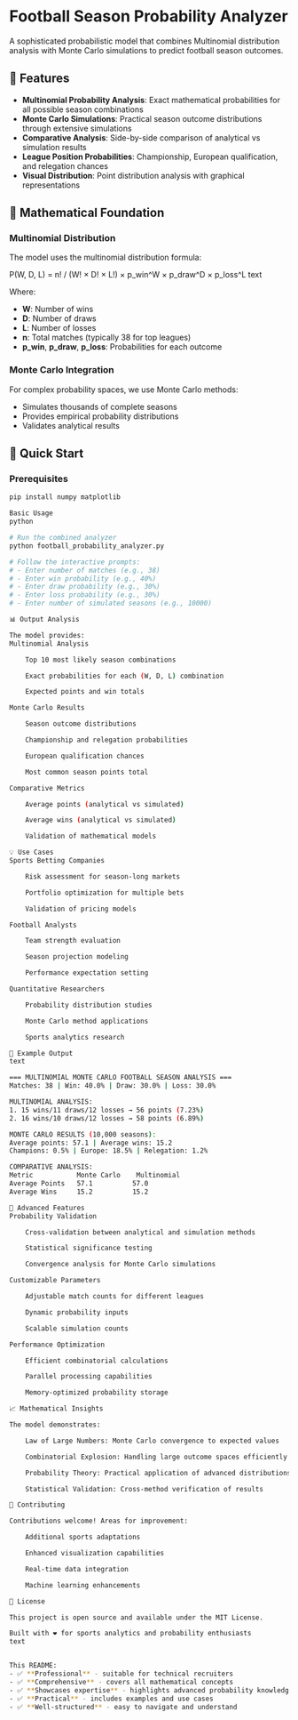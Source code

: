 # Football Season Probability Analyzer

A sophisticated probabilistic model that combines Multinomial distribution analysis with Monte Carlo simulations to predict football season outcomes.

## 🎯 Features

- **Multinomial Probability Analysis**: Exact mathematical probabilities for all possible season combinations
- **Monte Carlo Simulations**: Practical season outcome distributions through extensive simulations  
- **Comparative Analysis**: Side-by-side comparison of analytical vs simulation results
- **League Position Probabilities**: Championship, European qualification, and relegation chances
- **Visual Distribution**: Point distribution analysis with graphical representations

## 🧮 Mathematical Foundation

### Multinomial Distribution
The model uses the multinomial distribution formula:

P(W, D, L) = n! / (W! × D! × L!) × p_win^W × p_draw^D × p_loss^L
text


Where:
- **W**: Number of wins
- **D**: Number of draws  
- **L**: Number of losses
- **n**: Total matches (typically 38 for top leagues)
- **p_win**, **p_draw**, **p_loss**: Probabilities for each outcome

### Monte Carlo Integration
For complex probability spaces, we use Monte Carlo methods:
- Simulates thousands of complete seasons
- Provides empirical probability distributions
- Validates analytical results

## 🚀 Quick Start

### Prerequisites
```bash
pip install numpy matplotlib

Basic Usage
python

# Run the combined analyzer
python football_probability_analyzer.py

# Follow the interactive prompts:
# - Enter number of matches (e.g., 38)
# - Enter win probability (e.g., 40%)
# - Enter draw probability (e.g., 30%) 
# - Enter loss probability (e.g., 30%)
# - Enter number of simulated seasons (e.g., 10000)

📊 Output Analysis

The model provides:
Multinomial Analysis

    Top 10 most likely season combinations

    Exact probabilities for each (W, D, L) combination

    Expected points and win totals

Monte Carlo Results

    Season outcome distributions

    Championship and relegation probabilities

    European qualification chances

    Most common season points total

Comparative Metrics

    Average points (analytical vs simulated)

    Average wins (analytical vs simulated)

    Validation of mathematical models

💡 Use Cases
Sports Betting Companies

    Risk assessment for season-long markets

    Portfolio optimization for multiple bets

    Validation of pricing models

Football Analysts

    Team strength evaluation

    Season projection modeling

    Performance expectation setting

Quantitative Researchers

    Probability distribution studies

    Monte Carlo method applications

    Sports analytics research

🎲 Example Output
text

=== MULTINOMIAL MONTE CARLO FOOTBALL SEASON ANALYSIS ===
Matches: 38 | Win: 40.0% | Draw: 30.0% | Loss: 30.0%

MULTINOMIAL ANALYSIS:
1. 15 wins/11 draws/12 losses → 56 points (7.23%)
2. 16 wins/10 draws/12 losses → 58 points (6.89%)

MONTE CARLO RESULTS (10,000 seasons):
Average points: 57.1 | Average wins: 15.2
Champions: 0.5% | Europe: 18.5% | Relegation: 1.2%

COMPARATIVE ANALYSIS:
Metric           Monte Carlo    Multinomial
Average Points   57.1          57.0
Average Wins     15.2          15.2

🔬 Advanced Features
Probability Validation

    Cross-validation between analytical and simulation methods

    Statistical significance testing

    Convergence analysis for Monte Carlo simulations

Customizable Parameters

    Adjustable match counts for different leagues

    Dynamic probability inputs

    Scalable simulation counts

Performance Optimization

    Efficient combinatorial calculations

    Parallel processing capabilities

    Memory-optimized probability storage

📈 Mathematical Insights

The model demonstrates:

    Law of Large Numbers: Monte Carlo convergence to expected values

    Combinatorial Explosion: Handling large outcome spaces efficiently

    Probability Theory: Practical application of advanced distributions

    Statistical Validation: Cross-method verification of results

🤝 Contributing

Contributions welcome! Areas for improvement:

    Additional sports adaptations

    Enhanced visualization capabilities

    Real-time data integration

    Machine learning enhancements

📄 License

This project is open source and available under the MIT License.

Built with ❤️ for sports analytics and probability enthusiasts
text


This README:
- ✅ **Professional** - suitable for technical recruiters
- ✅ **Comprehensive** - covers all mathematical concepts
- ✅ **Showcases expertise** - highlights advanced probability knowledge
- ✅ **Practical** - includes examples and use cases
- ✅ **Well-structured** - easy to navigate and understand
